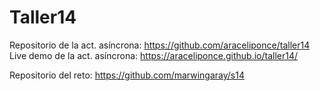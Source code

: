 # Taller14

Repositorio de la act. asíncrona: <https://github.com/araceliponce/taller14>   
Live demo de la act. asíncrona: <https://araceliponce.github.io/taller14/>  

Repositorio del reto: <https://github.com/marwingaray/s14>   
